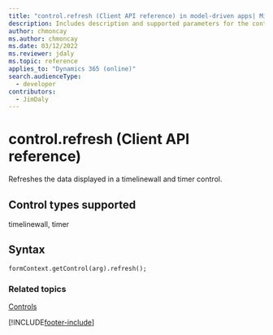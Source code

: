 ```yaml
---
title: "control.refresh (Client API reference) in model-driven apps| MicrosoftDocs"
description: Includes description and supported parameters for the control.refresh method.
author: chmoncay
ms.author: chmoncay
ms.date: 03/12/2022
ms.reviewer: jdaly
ms.topic: reference
applies_to: "Dynamics 365 (online)"
search.audienceType: 
  - developer
contributors:
  - JimDaly
---
```

# control.refresh (Client API reference)

Refreshes the data displayed in a timelinewall and timer control.

## Control types supported

timelinewall, timer

## Syntax

`formContext.getControl(arg).refresh();`

### Related topics

[Controls](../controls.md)





[!INCLUDE[footer-include](../../../../../includes/footer-banner.md)]
